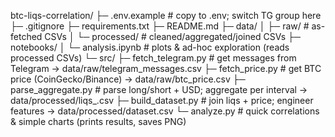 btc-liqs-correlation/
├─ .env.example            # copy to .env; switch TG group here
├─ .gitignore
├─ requirements.txt
├─ README.md
├─ data/
│  ├─ raw/                 # as-fetched CSVs
│  └─ processed/           # cleaned/aggregated/joined CSVs
├─ notebooks/
│  └─ analysis.ipynb       # plots & ad-hoc exploration (reads processed CSVs)
└─ src/
    ├─ fetch_telegram.py    # get messages from Telegram → data/raw/telegram_messages.csv
    ├─ fetch_price.py       # get BTC price (CoinGecko/Binance) → data/raw/btc_price.csv
    ├─ parse_aggregate.py   # parse long/short + USD; aggregate per interval → data/processed/liqs_<interval>.csv
    ├─ build_dataset.py     # join liqs + price; engineer features → data/processed/dataset.csv
   └─ analyze.py           # quick correlations & simple charts (prints results, saves PNG)
